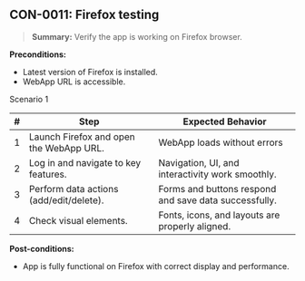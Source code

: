 ## **CON-0011:** Firefox testing  

> **Summary:** Verify the app is working on Firefox browser.  <br>

**Preconditions:** 

 - Latest version of Firefox is installed.
 - WebApp URL is accessible.

Scenario 1 

 | \# | Step | Expected Behavior | 
 |----|------|-------------------| 
 |  1 | Launch Firefox and open the WebApp URL.         | WebApp loads without errors   | 
 |  2 | Log in and navigate to key features.            | Navigation, UI, and interactivity work smoothly.   | 
 |  3 | Perform data actions (add/edit/delete).         | Forms and buttons respond and save data successfully.   |
 |  4 | Check visual elements.                          | Fonts, icons, and layouts are properly aligned.   |    

**Post-conditions:**  

 - App is fully functional on Firefox with correct display and performance.  